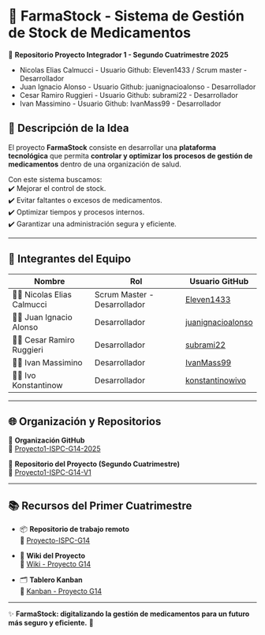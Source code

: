 # 💊 FarmaStock - Sistema de Gestión de Stock de Medicamentos  


📌 **Repositorio Proyecto Integrador 1 - Segundo Cuatrimestre 2025**  

* Nicolas Elias Calmucci - Usuario Github: Eleven1433 / Scrum master - Desarrollador
* Juan Ignacio Alonso - Usuario Github: juanignacioalonso - Desarrollador
* Cesar Ramiro Ruggieri - Usuario Github: subrami22 - Desarrollador
* Ivan Massimino - Usuario Github: IvanMass99 - Desarrollador

## 📝 Descripción de la Idea  
El proyecto **FarmaStock** consiste en desarrollar una **plataforma tecnológica** que permita **controlar y optimizar los procesos de gestión de medicamentos** dentro de una organización de salud.  

Con este sistema buscamos:  
✔️ Mejorar el control de stock.  
✔️ Evitar faltantes o excesos de medicamentos.  
✔️ Optimizar tiempos y procesos internos.  
✔️ Garantizar una administración segura y eficiente.  

---

## 👥 Integrantes del Equipo  

| Nombre | Rol | Usuario GitHub |
|--------|------|----------------|
| 🧑‍💻 Nicolas Elias Calmucci | Scrum Master - Desarrollador | [Eleven1433](https://github.com/Eleven1433) |
| 👨‍💻 Juan Ignacio Alonso | Desarrollador | [juanignacioalonso](https://github.com/juanignacioalonso) |
| 👨‍💻 Cesar Ramiro Ruggieri | Desarrollador | [subrami22](https://github.com/subrami22) |
| 👨‍💻 Ivan Massimino | Desarrollador | [IvanMass99](https://github.com/IvanMass99) |
| 👨‍💻 Ivo Konstantinow | Desarrollador | [konstantinowivo](https://github.com/konstantinowivo) |

---

## 🌐 Organización y Repositorios  

📂 **Organización GitHub**  
🔗 [Proyecto1-ISPC-G14-2025](https://github.com/Proyecto1-ISPC-G14-2025)  

📂 **Repositorio del Proyecto (Segundo Cuatrimestre)**  
🔗 [Proyecto1-ISPC-G14-V1](https://github.com/Proyecto1-ISPC-G14-2025/Proyecto1-ISPC-G14-V1)  

---


## 📚 Recursos del Primer Cuatrimestre  


- 📦 **Repositorio de trabajo remoto**  
  🔗 [Proyecto-ISPC-G14](https://github.com/Eleven1433/Proyecto-ISPC-G14.git)  

- 📖 **Wiki del Proyecto**  
  🔗 [Wiki - Proyecto G14](https://github.com/Eleven1433/Proyecto-ISPC-G14/wiki)  

- 🗂️ **Tablero Kanban**  
  🔗 [Kanban - Proyecto G14](https://github.com/users/Eleven1433/projects/1)  

---

✨ **FarmaStock: digitalizando la gestión de medicamentos para un futuro más seguro y eficiente.** 🚀  

